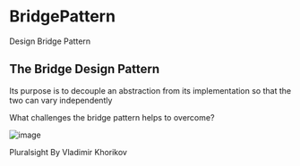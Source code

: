 # BridgePattern
Design Bridge Pattern

The Bridge Design Pattern
-------------------------
Its purpose is to decouple an abstraction from its 
implementation so that the two can vary independently


What challenges the bridge pattern helps to overcome?

![image](https://user-images.githubusercontent.com/40399697/194780305-841f3421-f95a-4b20-99aa-02e73393c5ae.png)


Pluralsight
By Vladimir Khorikov
